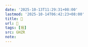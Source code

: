 ```yaml
---
date: '2025-10-13T11:29:31+08:00'
lastmod: '2025-10-14T06:42:23+08:00'
title: 󰡹
url: 󰡹
tags: [摇]
src: GHZR
note:
---
```

